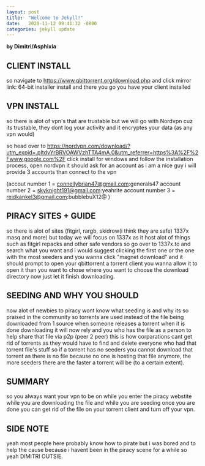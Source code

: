```yaml
---
layout: post
title:  "Welcome to Jekyll!"
date:   2020-11-12 09:41:32 -0800
categories: jekyll update
---
```

__by Dimitri/Asphixia__

## CLIENT INSTALL
so navigate to https://www.qbittorrent.org/download.php and click mirror link: 64-bit installer install and there you go you have your client installed

## VPN INSTALL
so there is alot of vpn's that are trustable but we will go with Nordvpn cuz its trustable, they dont log your activity and it encryptes your data (as any vpn would) 

so head over to https://nordvpn.com/download/?utm_expid=.pItdvYrBRVOAWVzhTTA4mA.0&utm_referrer=https%3A%2F%2Fwww.google.com%2F click install for windows and follow the installation process, open nordvpn it should ask for an account as i am a nice guy i will provide 3 accounts than connect to the vpn

 (accout number 1 = connellybrian47@gmail.com:generals47 account number 2 = skyknight191@gmail.com:yeahrite  account number 3 = reidkankel3@gmail.com:bubblebuX12@   )

## PIRACY SITES + GUIDE
so there is alot of sites (fitgirl, rargb, skidrow(i think they are safe) 1337x masq and more) but today we will focus on 1337x as it host alot of things such as fitgirl repacks and other safe vendors so go over to 1337x.to and search what you want and i would suggest clicking the first one or the one with the most seeders and you wanna click "magnet download" and it should prompt to open your qbittorrent a torrent client you wanna allow it to open it than you want to chose where you want to choose the download directory now just let it finish downloading.

## SEEDING AND WHY YOU SHOULD
now alot of newbies to piracy wont know what seeding is and why its so praised in the community so torrents are used instead of the file being downloaded from 1 source when someone releases a torrent when it is done downloading it will now rely and you who has the file as a person to help share that file via p2p (peer 2 peer) this is how corparations cant get rid of torrents as they would have to find and delete everyone who had that torrent file's stuff so if a torrent has no seeders you cannot download that torrent as there is no file because no one is hosting that file anymore, the more seeders there are the faster a torrent will be (to a certain extent).

## SUMMARY
so you always want your vpn to be on while you enter the piracy webstite while you are downloading the file and while you are seeding once you are done you can get rid of the file on your torrent client and turn off your vpn.

## SIDE NOTE
yeah most people here probably know how to pirate but i was bored and to help the cause because i havent been in the piracy scene for a while so yeah DIMITRI OUTSIE.
